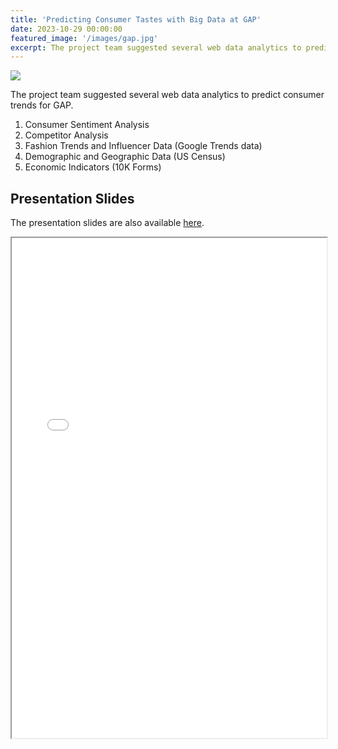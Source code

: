 ```yaml
---
title: 'Predicting Consumer Tastes with Big Data at GAP'
date: 2023-10-29 00:00:00
featured_image: '/images/gap.jpg'
excerpt: The project team suggested several web data analytics to predict consumer trends for GAP.
---
```


![](/images/gap.jpg)

The project team suggested several web data analytics to predict consumer trends for GAP.

1. Consumer Sentiment Analysis
2. Competitor Analysis
3. Fashion Trends and Influencer Data (Google Trends data)
4. Demographic and Geographic Data (US Census)
5. Economic Indicators (10K Forms)

## Presentation Slides

The presentation slides are also available [here](https://drive.google.com/file/d/1mviKCSNUXF3nPggc-dRTtHkzDOk2E-lv/view?usp=drive_link).

<iframe width="100%" height="800" src="/pdf/Gap.pdf">
